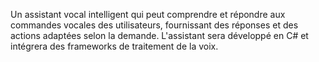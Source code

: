 Un assistant vocal intelligent qui peut comprendre et répondre aux commandes vocales des utilisateurs, fournissant des réponses et des actions adaptées selon la demande. L'assistant sera développé en  C# et intégrera des frameworks de traitement de la voix.
